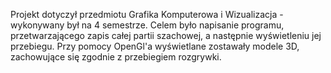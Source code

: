 Projekt dotyczył przedmiotu Grafika Komputerowa i Wizualizacja - wykonywany był na 4 semestrze.
Celem było napisanie programu, przetwarzającego zapis całej partii szachowej, a następnie wyświetleniu jej przebiegu.
Przy pomocy OpenGl'a wyświetlane zostawały modele 3D, zachowujące się zgodnie z przebiegiem rozgrywki.
